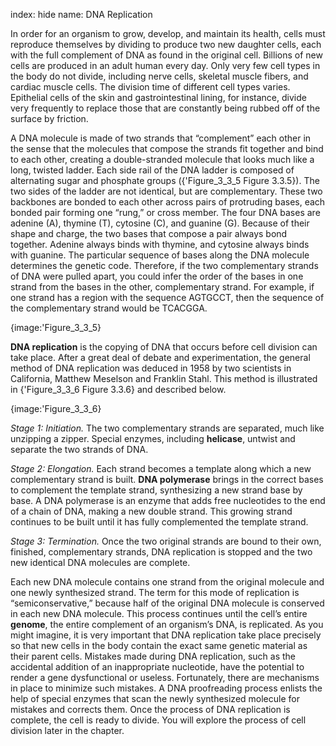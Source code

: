 index: hide
name: DNA Replication

In order for an organism to grow, develop, and maintain its health, cells must reproduce themselves by dividing to produce two new daughter cells, each with the full complement of DNA as found in the original cell. Billions of new cells are produced in an adult human every day. Only very few cell types in the body do not divide, including nerve cells, skeletal muscle fibers, and cardiac muscle cells. The division time of different cell types varies. Epithelial cells of the skin and gastrointestinal lining, for instance, divide very frequently to replace those that are constantly being rubbed off of the surface by friction.

A DNA molecule is made of two strands that “complement” each other in the sense that the molecules that compose the strands fit together and bind to each other, creating a double-stranded molecule that looks much like a long, twisted ladder. Each side rail of the DNA ladder is composed of alternating sugar and phosphate groups ({'Figure_3_3_5 Figure 3.3.5}). The two sides of the ladder are not identical, but are complementary. These two backbones are bonded to each other across pairs of protruding bases, each bonded pair forming one “rung,” or cross member. The four DNA bases are adenine (A), thymine (T), cytosine (C), and guanine (G). Because of their shape and charge, the two bases that compose a pair always bond together. Adenine always binds with thymine, and cytosine always binds with guanine. The particular sequence of bases along the DNA molecule determines the genetic code. Therefore, if the two complementary strands of DNA were pulled apart, you could infer the order of the bases in one strand from the bases in the other, complementary strand. For example, if one strand has a region with the sequence AGTGCCT, then the sequence of the complementary strand would be TCACGGA.


{image:'Figure_3_3_5}
        

 **DNA replication** is the copying of DNA that occurs before cell division can take place. After a great deal of debate and experimentation, the general method of DNA replication was deduced in 1958 by two scientists in California, Matthew Meselson and Franklin Stahl. This method is illustrated in {'Figure_3_3_6 Figure 3.3.6} and described below.


{image:'Figure_3_3_6}
        

 *Stage 1: Initiation.* The two complementary strands are separated, much like unzipping a zipper. Special enzymes, including  **helicase**, untwist and separate the two strands of DNA.

 *Stage 2: Elongation.* Each strand becomes a template along which a new complementary strand is built.  **DNA polymerase** brings in the correct bases to complement the template strand, synthesizing a new strand base by base. A DNA polymerase is an enzyme that adds free nucleotides to the end of a chain of DNA, making a new double strand. This growing strand continues to be built until it has fully complemented the template strand.

 *Stage 3: Termination.* Once the two original strands are bound to their own, finished, complementary strands, DNA replication is stopped and the two new identical DNA molecules are complete.

Each new DNA molecule contains one strand from the original molecule and one newly synthesized strand. The term for this mode of replication is “semiconservative,” because half of the original DNA molecule is conserved in each new DNA molecule. This process continues until the cell’s entire  **genome**, the entire complement of an organism’s DNA, is replicated. As you might imagine, it is very important that DNA replication take place precisely so that new cells in the body contain the exact same genetic material as their parent cells. Mistakes made during DNA replication, such as the accidental addition of an inappropriate nucleotide, have the potential to render a gene dysfunctional or useless. Fortunately, there are mechanisms in place to minimize such mistakes. A DNA proofreading process enlists the help of special enzymes that scan the newly synthesized molecule for mistakes and corrects them. Once the process of DNA replication is complete, the cell is ready to divide. You will explore the process of cell division later in the chapter.
